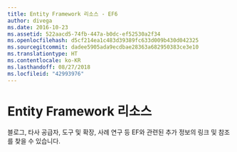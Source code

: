 ```yaml
---
title: Entity Framework 리소스 - EF6
author: divega
ms.date: 2016-10-23
ms.assetid: 522aacd5-74fb-447a-b0dc-ef52530a2f34
ms.openlocfilehash: d5cf214ea1c483d39389fc633d009b430d042325
ms.sourcegitcommit: dadee5905ada9ecdbae28363a682950383ce3e10
ms.translationtype: HT
ms.contentlocale: ko-KR
ms.lasthandoff: 08/27/2018
ms.locfileid: "42993976"
---
```

# <a name="entity-framework-resources"></a>Entity Framework 리소스
블로그, 타사 공급자, 도구 및 확장, 사례 연구 등 EF와 관련된 추가 정보의 링크 및 참조를 찾을 수 있습니다.
